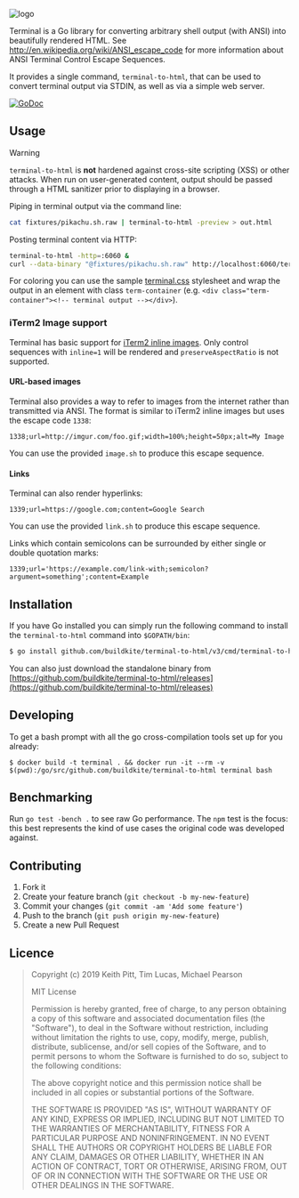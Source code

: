 ![logo](http://buildkite.github.io/terminal-to-html/images/logo.svg)

Terminal is a Go library for converting arbitrary shell output (with ANSI) into beautifully rendered HTML. See http://en.wikipedia.org/wiki/ANSI_escape_code for more information about ANSI Terminal Control Escape Sequences.

It provides a single command, `terminal-to-html`, that can be used to convert terminal output via STDIN, as well as via a simple web server.

[![GoDoc](https://godoc.org/github.com/buildkite/terminal-to-html?status.svg)](https://godoc.org/github.com/buildkite/terminal-to-html)

## Usage

> [!WARNING]
> `terminal-to-html` is **not** hardened against cross-site scripting (XSS) or other attacks. When
> run on user-generated content, output should be passed through a HTML sanitizer prior to
> displaying in a browser.

Piping in terminal output via the command line:

``` bash
cat fixtures/pikachu.sh.raw | terminal-to-html -preview > out.html
```

Posting terminal content via HTTP:

```bash
terminal-to-html -http=:6060 &
curl --data-binary "@fixtures/pikachu.sh.raw" http://localhost:6060/terminal > out.html
```

For coloring you can use the sample [terminal.css](/internal/assets/terminal.css) stylesheet and wrap the output in an element with class `term-container` (e.g. `<div class="term-container"><!-- terminal output --></div>`).

### iTerm2 Image support

Terminal has basic support for [iTerm2 inline images](http://iterm2.com/images.html). Only control sequences with `inline=1` will be rendered and `preserveAspectRatio` is not supported.

#### URL-based images

Terminal also provides a way to refer to images from the internet rather than transmitted via ANSI. The format is similar to iTerm2 inline images but uses the escape code `1338`:

`1338;url=http://imgur.com/foo.gif;width=100%;height=50px;alt=My Image`

You can use the provided `image.sh` to produce this escape sequence.

#### Links

Terminal can also render hyperlinks:

`1339;url=https://google.com;content=Google Search`

You can use the provided `link.sh` to produce this escape sequence.

Links which contain semicolons can be surrounded by either single or double quotation marks:

`1339;url='https://example.com/link-with;semicolon?argument=something';content=Example`

## Installation

If you have Go installed you can simply run the following command to install the `terminal-to-html` command into `$GOPATH/bin`:

```bash
$ go install github.com/buildkite/terminal-to-html/v3/cmd/terminal-to-html
```

You can also just download the standalone binary from [https://github.com/buildkite/terminal-to-html/releases](https://github.com/buildkite/terminal-to-html/releases)

## Developing

To get a bash prompt with all the go cross-compilation tools set up for you already:

```
$ docker build -t terminal . && docker run -it --rm -v $(pwd):/go/src/github.com/buildkite/terminal-to-html terminal bash
```

## Benchmarking

Run `go test -bench .` to see raw Go performance. The `npm` test is the focus: this best represents the kind of use cases the original code was developed against.

## Contributing

1. Fork it
2. Create your feature branch (`git checkout -b my-new-feature`)
3. Commit your changes (`git commit -am 'Add some feature'`)
4. Push to the branch (`git push origin my-new-feature`)
5. Create a new Pull Request

## Licence

> Copyright (c) 2019 Keith Pitt, Tim Lucas, Michael Pearson
>
> MIT License
>
> Permission is hereby granted, free of charge, to any person obtaining
> a copy of this software and associated documentation files (the
> "Software"), to deal in the Software without restriction, including
> without limitation the rights to use, copy, modify, merge, publish,
> distribute, sublicense, and/or sell copies of the Software, and to
> permit persons to whom the Software is furnished to do so, subject to
> the following conditions:
>
> The above copyright notice and this permission notice shall be
> included in all copies or substantial portions of the Software.
>
> THE SOFTWARE IS PROVIDED "AS IS", WITHOUT WARRANTY OF ANY KIND,
> EXPRESS OR IMPLIED, INCLUDING BUT NOT LIMITED TO THE WARRANTIES OF
> MERCHANTABILITY, FITNESS FOR A PARTICULAR PURPOSE AND
> NONINFRINGEMENT. IN NO EVENT SHALL THE AUTHORS OR COPYRIGHT HOLDERS BE
> LIABLE FOR ANY CLAIM, DAMAGES OR OTHER LIABILITY, WHETHER IN AN ACTION
> OF CONTRACT, TORT OR OTHERWISE, ARISING FROM, OUT OF OR IN CONNECTION
> WITH THE SOFTWARE OR THE USE OR OTHER DEALINGS IN THE SOFTWARE.
